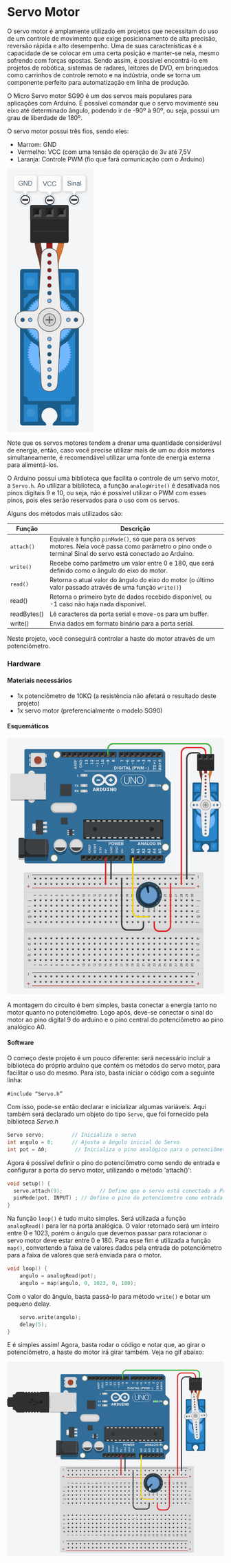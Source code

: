 # Servo Motor

O servo motor é amplamente utilizado em projetos que necessitam do uso de um controle de movimento que exige posicionamento de alta precisão, reversão rápida e alto desempenho. Uma de suas características é a capacidade de se colocar em uma certa posição e manter-se nela, mesmo sofrendo com forças opostas. Sendo assim, é possível encontrá-lo em projetos de robótica, sistemas de radares, leitores de DVD, em brinquedos como carrinhos de controle remoto e na indústria, onde se torna um componente perfeito para automatização em linha de produção.

O Micro Servo motor SG90 é um dos servos mais populares para aplicações com Arduino. É possível comandar que o servo movimente seu eixo até determinado ângulo, podendo ir de -90º à 90º, ou seja, possui um grau de liberdade de 180º.

O servo motor possui três fios, sendo eles: 

+ Marrom: GND
+ Vermelho: VCC (com uma tensão de operação de 3v até 7,5V
+ Laranja: Controle PWM (fio que fará comunicação com o Arduino)

![Terminais do servo motor](./images/servo-motor.png)

Note que os servos motores tendem a drenar uma quantidade considerável de energia, então, caso você precise utilizar mais de um ou dois motores simultaneamente, é recomendável utilizar uma fonte de energia externa para alimentá-los. 

O Arduino possui uma biblioteca que facilita o controle de um servo motor, a `Servo.h`. Ao utilizar a biblioteca, a função `analogWrite()` é desativada nos pinos digitais 9 e 10, ou seja, não é possível utilizar o PWM com esses pinos, pois eles serão reservados para o uso com os servos.

Alguns dos métodos mais utilizados são: 

| Função      | Descrição                                                                                                                                                      |
|-------------|----------------------------------------------------------------------------------------------------------------------------------------------------------------|
| `attach()`  | Equivale à função `pinMode()`, só que para os servos motores. Nela você passa como parâmetro o pino onde o terminal Sinal do servo está conectado ao Arduino. |
| `write()`   | Recebe como parâmetro um valor entre 0 e 180, que será definido como o ângulo do eixo do motor.                                                                 |
| `read()`    | Retorna o atual valor do ângulo do eixo do motor (o último valor passado através de uma função `write()`)                                                      |
| read()      | Retorna o primeiro byte de dados recebido disponível, ou -1 caso não haja nada disponível.                                                                      |
| readBytes() | Lê caracteres da porta serial e move-os para um buffer.                                                                                                         |
| write()     | Envia dados em formato binário para a porta serial.                                                                                                             |

Neste projeto, você conseguirá controlar a haste do motor através de um potenciômetro.

### Hardware
#### Materiais necessários
+ 1x potenciômetro de 10KΩ (a resistência não afetará o resultado deste projeto) 
+ 1x servo motor (preferencialmente o modelo SG90)

#### Esquemáticos
![Esquemático](./images/servo-motor-2.png)

A montagem do circuito é bem simples, basta conectar a energia tanto no motor quanto no potenciômetro. Logo após, deve-se conectar o sinal do motor ao pino digital 9 do arduino e o pino central do potenciômetro ao pino analógico A0.

#### Software

O começo deste projeto é um pouco diferente: será necessário incluir a biblioteca do próprio arduino que contém os métodos do servo motor, para facilitar o uso do mesmo. Para isto, basta iniciar o código com a seguinte linha:

`#include “Servo.h”`

Com isso, pode-se então declarar e inicializar algumas variáveis. Aqui também será declarado um objeto do tipo `Servo`, que foi fornecido pela biblioteca *Servo.h*

```C
Servo servo;         // Inicializa o servo 
int angulo = 0;      // Ajusta o ângulo inicial do Servo
int pot = A0;         // Inicializa o pino analógico para o potenciômetro
```

Agora é possível definir o pino do potenciômetro como sendo de entrada e configurar a porta do servo motor, utilizando o método 'attach()':

```C 
void setup() { 
  servo.attach(9);            // Define que o servo está conectado a Porta 9
  pinMode(pot, INPUT) ; // Define o pino do potenciometro como entrada
} 
```

Na função `loop()` é tudo muito simples. Será utilizada a função `analogRead()` para ler na porta analógica. O valor retornado será um inteiro entre 0 e 1023, porém o ângulo que devemos passar para rotacionar o servo motor deve estar entre 0 e 180. Para esse fim é utilizada a função `map()`, convertendo a faixa de valores dados pela entrada do potenciômetro para a faixa de valores que será enviada para o motor.

```C
void loop() {
    angulo = analogRead(pot); 
    angulo = map(angulo, 0, 1023, 0, 180); 
```

Com o valor do ângulo, basta passá-lo para método `write()` e botar um pequeno delay.

```C
    servo.write(angulo); 
    delay(5);
} 
```

E é simples assim! Agora, basta rodar o código e notar que, ao girar o potenciômetro, a haste do motor irá girar também. Veja no gif abaixo:

![Projeto em funcionamento](./images/servo-funcionamento-1.gif)
